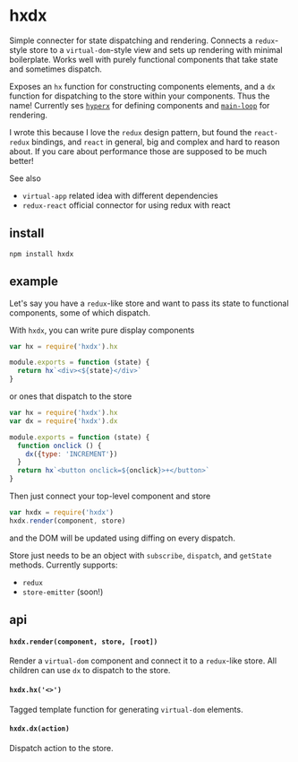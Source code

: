 # hxdx

Simple connecter for state dispatching and rendering. Connects a `redux`-style store to a `virtual-dom`-style view and sets up rendering with minimal boilerplate. Works well with purely functional components that take  state and sometimes dispatch. 

Exposes an `hx` function for constructing components elements, and a `dx` function for dispatching to the store within your components. Thus the name! Currently ses [`hyperx`](http://github.com/substack/hyperx) for defining components and [`main-loop`](http://github.com/Raynos/main-loop) for rendering.

I wrote this because I love the `redux` design pattern, but found the `react-redux` bindings, and `react` in general, big and complex and hard to reason about. If you care about performance those are supposed to be much better!

See also
- `virtual-app` related idea with different dependencies
- `redux-react` official connector for using redux with react

## install

```
npm install hxdx
```

## example

Let's say you have a `redux`-like store and want to pass its state to functional components, some of which dispatch. 

With `hxdx`, you can write pure display components

```javascript
var hx = require('hxdx').hx

module.exports = function (state) {
  return hx`<div><${state}</div>`
}
```

or ones that dispatch to the store

```javascript
var hx = require('hxdx').hx
var dx = require('hxdx').dx

module.exports = function (state) {
  function onclick () {
    dx({type: 'INCREMENT'})
  }
  return hx`<button onclick=${onclick}>+</button>`
}
```

Then just connect your top-level component and store

```javascript
var hxdx = require('hxdx')
hxdx.render(component, store)
```

and the DOM will be updated using diffing on every dispatch.

Store just needs to be an object with `subscribe`, `dispatch`, and `getState` methods. Currently supports:

- `redux`
- `store-emitter` (soon!)

## api

#### `hxdx.render(component, store, [root])`

Render a `virtual-dom` component and connect it to a `redux`-like store. All children can use `dx` to dispatch to the store.

#### `hxdx.hx('<>')`

Tagged template function for generating `virtual-dom` elements.

#### `hxdx.dx(action)`

Dispatch action to the store.

